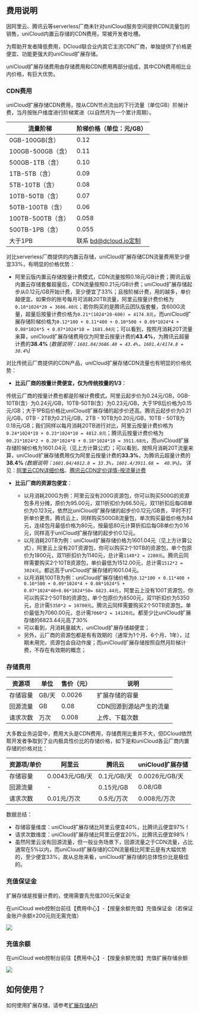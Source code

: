 ## 费用说明

因阿里云、腾讯云等serverless厂商未针对uniCloud服务空间提供CDN流量包的销售，uniCloud内置云存储的CDN费用，常被开发者吐槽。

为帮助开发者降低费用，DCloud联合业内其它主流CDN厂商，单独提供了价格更便宜、功能更强大的uniCloud扩展存储。

uniCloud扩展存储费用由存储费用和CDN费用两部分组成，其中CDN费用相比业内价格，有巨大优势。

### CDN费用

uniCloud扩展存储CDN费用，按从CDN节点流出的下行流量（单位GB）阶梯计费，当月按账户维度进行阶梯累进（以自然月为一个累计周期）。 

|流量阶梯			|阶梯价格（单位：元/GB）	|
|--				|--						|
|0GB-100GB(含）	    |0.12		        |
|100GB-500GB（含）    |0.11				|
|500GB-1TB（含）    |0.10				|
|1TB-5TB（含）	    |0.09				|
|5TB-10TB（含）	    |0.08				|
|10TB-50TB（含）	   |0.07				|
|50TB-100TB（含）	|0.06				|
|100TB-500TB（含）	|0.058				|
|500TB-1PB（含）	   |0.055				|
|大于1PB	   |联系 bd@dcloud.io定制	|


对比serverless厂商提供的内置云存储，uniCloud扩展存储CDN流量费用至少便宜33%，有明显的价格优势：

- 阿里云版内置云存储按量计费模式，CDN流量按照0.18元/GB计费；腾讯云版内置云存储套餐超量后，CDN流量按照0.21元/GB计费；uniCloud扩展存储起步从0.12元/GB开始计费，至少便宜了33%；且按阶梯计费，用的越多，单价越便宜。如果你的账号每月可消耗20TB流量，阿里云按量计费价格为`0.18*1024*20 = 3686.40元`；若你购买的是腾讯云团队版套餐，含600G流量，超量后按量计费价格为`0.21*(1024*20-600) = 4174.8元`，而uniCloud扩展存储阶梯价格为`0.12*100 + 0.11*400 + 0.10*500 + 0.09*1024*4 + 0.08*1024*5 + 0.07*1024*10 = 1601.04元`；可以看到，按照月消耗20T流量来算，uniCloud扩展存储费用仅为阿里云按量计费的**43.4%**，为腾讯云超量计费的**38.4%**  *(数据说明：`1601.04/3686.40 = 43.4%`，`1601.4/4174.8 =  38.4%`)*


对比传统云厂商提供的CDN产品，uniCloud扩展存储CDN流量也有明显的价格优势：

- **比云厂商的按量计费便宜，仅为传统按量的1/3**：

传统云厂商的按量计费也都是阶梯计费模式。阿里云起步价为0.24元/GB，0GB-10TB(含）为0.24元/GB，10TB-50TB(含）为0.23元/GB，大于1PB后价格为0.15元/GB；大于1PB后价格比uniCloud扩展存储的起步价还高。腾讯云起步价为0.21元/GB，0TB - 2TB为0.21元/GB，2TB - 10TB为0.20元/GB，10TB - 50TB为0.18元/GB；我们同样以每月消耗20TB进行对比，阿里云按量计费价格为`0.24*1024*10 + 0.23*1024*10 = 4812.8元`；腾讯云按量计费价格为`00.21*1024*2 + 0.20*1024*8 + 0.18*1024*10 = 3911.68元`，而uniCloud扩展存储阶梯价格为1601.04元（见上方计算公式）；可以看到，按照月消耗20T流量来算，uniCloud扩展存储费用仅为阿里云按量计费的**33.3%**，为腾讯云超量计费的**38.4%**  *(数据说明：`1601.04/4812.8 = 33.3%`，`1601.4/3911.68 =  40.9%`)。* 详见：[阿里云CDN详细价格](https://www.aliyun.com/price/product?spm=5176.21213303.J_qCOwPWspKEuWcmp8qiZNQ.3.36562f3dxom8j3#/cdn/detail/cdn)、[腾讯云CDN定价详情-按流量计费](https://cloud.tencent.com/document/product/228/2949#.E6.8C.89.E6.B5.81.E9.87.8F.E8.AE.A1.E8.B4.B9)

- **比云厂商的资源包便宜**：

	* 以月消耗200G为例：阿里云没有200G资源包，你可以购买500G的资源包多月分摊，原价为95.00元，双11折扣价为66.50元，双11折扣后每GB单价为0.123元，依然比uniCloud扩展存储的起步价0.12元/GB贵，平时不打折单价更贵。腾讯云上，同样购买500GB流量包，单次购买最低价格为84元，连续包月最低价格为80元，按最低80元计算折扣后每GB单价为0.16元，同样高于uniCloud扩展存储的起步价0.12元。
	* 以月消耗20TB为例：uniCloud扩展存储价格为1601.04元（见上方计算公式），阿里云上没有20T资源包，你可以购买2个10TB的资源包，单个包原价为1800元，双11折扣价为1140元，总计需`1140*2 = 2280元`。腾讯云同样需要购买2个10TB资源包，单价最低为1512.00元，总计需`1512*2 = 3024元`。都远高于uniCloud扩展存储的1601.04元。
    * 以月消耗100TB为例：uniCloud扩展存储价格为`0.12*100 + 0.11*400 + 0.10*500 + 0.09*1024*4 + 0.08*1024*5 + 0.07*1024*40+0.06*1024*50= 6823.44元`，阿里云上没有100T资源包，你可以购买2个50TB的资源包，单个包原价为8500元，双11折扣价为5350元，总计需`5350*2 = 10700元`。腾讯云同样需要购买2个50TB资源包，单价最低为7060.00元，总计需`7060*2 = 14120元`。都至少比uniCloud扩展存储的6823.44元高了30%
    * 可以看到，月消耗量越大，uniCloud扩展存储越便宜；
	* 另外，云厂商的资源包都是有有效期的（通常为1个月、6个月、1年），过期未用完，资源包会自动作废；而uniCloud扩展存储按照自然月阶梯计费，不存在有效期的概念；

### 存储费用


|资源项		|单位	|售价（元）	| 说明|
|--			|--		|--			|--			|
|存储容量		|GB/天  |0.0026		|扩展存储的容量|
|回源流量		|GB		|0.08		|CDN回源到源站产生的流量	|
|请求次数		|万次	|0.008 	    |上传、下载次数|

大多数业务运营中，费用大头是CDN费用，存储费用比重并不大，但DCloud依然帮开发者争取到了业内极具性价比的存储价格，如下是和uniCloud各云厂商内置存储的价格对比：

|资源项/单价		|阿里云	|腾讯云	| uniCloud扩展存储|
|--			|--		|--			|--			|
|存储容量		|0.0043元/GB/天 |0.1元/GB/天		|0.0026元/GB/天|
|回源流量		|-		|0.15元/GB		|0.08/GB	|
|请求次数		|0.01元/万次	|0.5元/万次 	    |0.008元/万次|

数据总结：
- 存储容量维度：uniCloud扩展存储比阿里云便宜40%，比腾讯云便宜97%！
- 请求次数维度：uniCloud扩展存储比阿里云便宜20%，比腾讯云便宜98%！
- 虽然阿里云没有回源流量，但一般业务场景下，回源流量之于CDN流量，占比通常在5%以内，而uniCloud扩展存储的CDN流量相比阿里云是有大幅优势的，至少便宜33%，故从总账来看，uniCloud扩展存储的总体性价比是极佳的。

### 充值保证金

扩展存储是按量计费的，使用需要先充值200元保证金

在uniCloud web控制台前往【费用中心】-【按量余额充值】充值保证金（若保证金账户余额≥200元则无需充值）

![](https://qiniu-web-assets.dcloud.net.cn/unidoc/zh/3707/429.png)

### 充值余额

在uniCloud web控制台前往【费用中心】-【按量余额充值】充值扩展存储余额

![](https://qiniu-web-assets.dcloud.net.cn/unidoc/zh/3707/428.png)

## 如何使用？

如何使用扩展存储，请参考[扩展存储API](uniCloud/uni-cloud-ext-storage/api.md)
